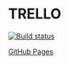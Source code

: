 # TRELLO

[![Build status](https://ci.appveyor.com/api/projects/status/y8y03byvycac1kd0?svg=true)](https://ci.appveyor.com/project/Kosatos/ahj-trello)

[GitHub Pages](https://kosatos.github.io/ahj-trello/)
